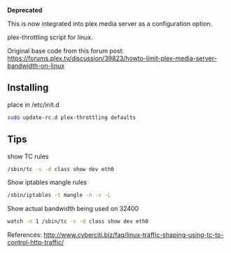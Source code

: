 **Deprecated**

This is now integrated into plex media server as a configuration option.

plex-throttling script for linux.

Original base code from this forum post:
  https://forums.plex.tv/discussion/39823/howto-limit-plex-media-server-bandwidth-on-linux


Installing
----------
place in /etc/init.d

```bash
sudo update-rc.d plex-throttling defaults
```

Tips
----
show TC rules
```bash
/sbin/tc -s -d class show dev eth0
```

Show iptables mangle rules
```bash
/sbin/iptables -t mangle -n -v -L
```

Show actual bandwidth being used on 32400
```bash
watch -n 1 /sbin/tc -s -d class show dev eth0
```

References:
http://www.cyberciti.biz/faq/linux-traffic-shaping-using-tc-to-control-http-traffic/
